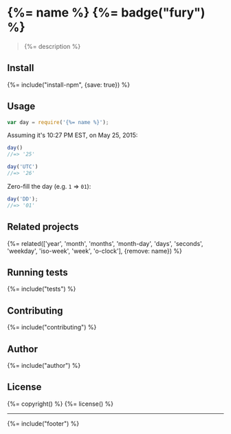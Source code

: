 # {%= name %} {%= badge("fury") %}

> {%= description %}

## Install
{%= include("install-npm", {save: true}) %}

## Usage

```js
var day = require('{%= name %}');
```

Assuming it's 10:27 PM EST, on May 25, 2015:

```js
day()
//=> '25'

day('UTC')
//=> '26'
```

Zero-fill the day (e.g. `1` => `01`):

```js
day('DD');
//=> '01'
```

## Related projects
{%= related(['year', 'month', 'months', 'month-day', 'days', 'seconds', 'weekday', 'iso-week', 'week', 'o-clock'], {remove: name}) %}

## Running tests
{%= include("tests") %}

## Contributing
{%= include("contributing") %}

## Author
{%= include("author") %}

## License
{%= copyright() %}
{%= license() %}

***

{%= include("footer") %}
